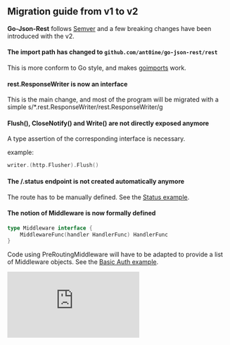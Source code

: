 
## Migration guide from v1 to v2

**Go-Json-Rest** follows [Semver](http://semver.org/) and a few breaking changes have been introduced with the v2.

#### The import path has changed to `github.com/ant0ine/go-json-rest/rest`

This is more conform to Go style, and makes [goimports](https://godoc.org/code.google.com/p/go.tools/cmd/goimports) work.

#### rest.ResponseWriter is now an interface

This is the main change, and most of the program will be migrated with a simple s/\*\.rest\.ResponseWriter/rest\.ResponseWriter/g

#### Flush(), CloseNotify() and Write() are not directly exposed anymore

A type assertion of the corresponding interface is necessary.

example:
~~~ go
writer.(http.Flusher).Flush()
~~~

#### The /.status endpoint is not created automatically anymore

The route has to be manually defined.
See the [Status example](https://github.com/ant0ine/go-json-rest-examples/blob/v2-alpha/status/main.go).

####  The notion of Middleware is now formally defined

~~~ go
type Middleware interface {
	MiddlewareFunc(handler HandlerFunc) HandlerFunc
}
~~~

Code using PreRoutingMiddleware will have to be adapted to provide a list of Middleware objects.
See the [Basic Auth example](https://github.com/ant0ine/go-json-rest-examples/blob/v2-alpha/auth-basic/main.go).


[![Analytics](https://ga-beacon.appspot.com/UA-309210-4/go-json-rest/v2-alpha/MigrationGuide-v1tov2.md)](https://github.com/igrigorik/ga-beacon)
